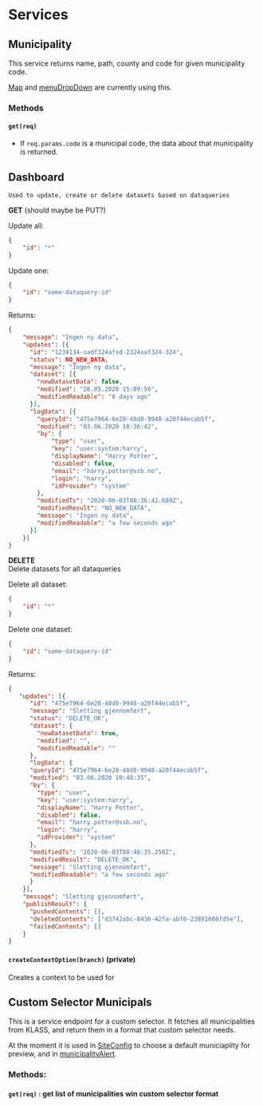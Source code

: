 # Services

## Municipality
This service returns name, path, county and code for given municipality code.

[Map](../src/main/resources/site/parts/map/map.ts) and 
[menuDropDown](../src/main/resources/site/parts/menuDropdown/menuDropdown.es6) are currently using this.

### Methods
#### `get(req)` 
- If `req.params.code` is a municipal code, the data about that municipality is returned. 

## Dashboard
`Used to update, create or delete datasets based on dataqueries`

**GET** (should maybe be PUT?)  

Update all:
```JSON
{
    "id": "*"
}
```

Update one:
```JSON
{
    "id": "some-dataquery-id"
}
```

Returns:
```JSON
{
    "message": "Ingen ny data",
    "updates": [{
      "id": "1234134-sadf324afsd-2324saf324-324",
      "status": NO_NEW_DATA,
      "message": "Ingen ny data",
      "dataset": [{
        "newDatasetData": false,
        "modified": "26.05.2020 15:09:56",
        "modifiedReadable": "8 days ago"
      }],
      "logData": [{
        "queryId": "475e7964-6e28-48d8-9948-a20f44ecab5f",
        "modified": "03.06.2020 10:36:42",
        "by": {
            "type": "user",
            "key": "user:system:harry",
            "displayName": "Harry Potter",
            "disabled": false,
            "email": "harry.potter@ssb.no",
            "login": "harry",
            "idProvider": "system"
        },
        "modifiedTs": "2020-06-03T08:36:42.689Z",
        "modifiedResult": "NO_NEW_DATA",
        "message": "Ingen ny data",
        "modifiedReadable": "a few seconds ago"
      }]
    }]
}
```

**DELETE**  
Delete datasets for all dataqueries

Delete all dataset:
```JSON
{
    "id": "*"
}
```

Delete one dataset:
```JSON
{
    "id": "some-dataquery-id"
}
```
Returns:
```JSON
{
   "updates": [{
      "id": "475e7964-6e28-48d8-9948-a20f44ecab5f",
      "message": "Sletting gjennomført",
      "status": "DELETE_OK",
      "dataset": {
        "newDatasetData": true,
        "modified": "",
        "modifiedReadable": ""
      },
      "logData": {
      "queryId": "475e7964-6e28-48d8-9948-a20f44ecab5f",
      "modified": "03.06.2020 10:48:35",
      "by": {
        "type": "user",
        "key": "user:system:harry",
        "displayName": "Harry Potter",
        "disabled": false,
        "email": "harry.potter@ssb.no",
        "login": "harry",
        "idProvider": "system"
      },
      "modifiedTs": "2020-06-03T08:48:35.250Z",
      "modifiedResult": "DELETE_OK",
      "message": "Sletting gjennomført",
      "modifiedReadable": "a few seconds ago"
      }
    }],
    "message": "Sletting gjennomført",
    "publishResult": {
      "pushedContents": [],
      "deletedContents": ["d3742abc-8436-42fa-abf6-23891608fd5e"],
      "failedContents": []
    }
}

```
 
#### `createContextOption(branch)` (private)
Creates a context to be used for 

## Custom Selector Municipals
This is a service endpoint for a custom selector. It fetches all municipalities 
from KLASS, and return them in a format that custom selector needs.

At the moment it is used in [SiteConfig](../src/main/resources/site/site.xml ) to choose a default municiaplity for preview, and in 
[municipalityAlert](../src/main/resources/site/content-types/municipalityAlert/municipalityAlert.xml). 

### Methods:
#### `get(req)` : get list of municipalities win custom selector format

